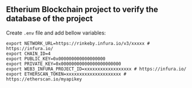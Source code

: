 ## Etherium Blockchain project to verify the database of the project

Create `.env` file and add bellow variables:

```
export NETWORK_URL=https://rinkeby.infura.io/v3/xxxxx # https://infura.io/
export CHAIN_ID=4
export PUBLIC_KEY=0x000000000000000000
export PRIVATE_KEY=0x00000000000000000000000
export WEB3_INFURA_PROJECT_ID=xxxxxxxxxxxxxxxxxx # https://infura.io/
export ETHERSCAN_TOKEN=xxxxxxxxxxxxxxxxxxxxx # https://etherscan.io/myapikey
```
